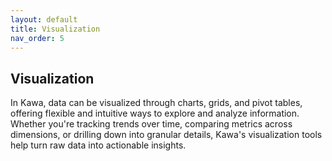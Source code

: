 ```yaml
---
layout: default
title: Visualization
nav_order: 5
---
```


Visualization
---

In Kawa, data can be visualized through charts, grids, and pivot tables, offering flexible and intuitive ways to explore and analyze information. Whether you're tracking trends over time, comparing metrics across dimensions, or drilling down into granular details, Kawa's visualization tools help turn raw data into actionable insights.
